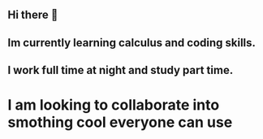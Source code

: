 ## Hi there 👋
## Im currently learning calculus and coding skills.
## I work full time at night and study part time.
# I am looking to collaborate into smothing cool everyone can use

<!--
**EduardoAlzamora/EduardoAlzamora** is a ✨ _special_ ✨ repository because its `README.md` (this file) appears on your GitHub profile.

Here are some ideas to get you started:

- 🔭 I’m currently working on ...
- 🌱 I’m currently learning ...
- 👯 I’m looking to collaborate on ...
- 🤔 I’m looking for help with ...
- 💬 Ask me about ...
- 📫 How to reach me: ...
- 😄 Pronouns: ...
- ⚡ Fun fact: ...
-->
